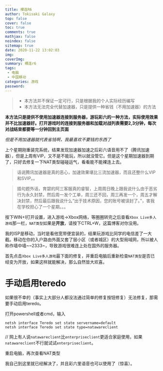 ```yaml
---
title: 裸连R6
author: Tokisaki Galaxy
top: false
cover: false
toc: true
comments: true
mathjax: false
noindex: false
sitemap: true
date: 2020-11-22 13:02:03
img:
coverImg:
summary: 裸连r6
tags:
 - 电脑
 - 中国移动
categories: 游戏
password:
---
```


>* 本方法并不保证一定可行，只是根据我的个人实际经历编写
>* 本方法无法完全代替加速器，只是提供一种省钱（不用加速器）的方法

**本方法只是提供不使用加速器连接到服务器，游玩彩六的一种方法，实际使用效果并不比加速器好。打开游戏时的连接到服务器和加载对战列表需要2,3分钟，每次对战结束都要等一分钟回到主页面**

*但是不用加速器就代表省钱啊，我最喜欢不要钱的东西了*

上个星期刚重装完系统，结果发现加速器加速之后彩六语音用不了（腾讯加速器），但是上周有VIP，又不是不能玩，所以就没管它。但是这个星期加速器到期了，只好去修复一下NAT类型碰碰运气，看看能不能裸连上去。

> 话说腾讯加速器是真的恶心，加速效果堪比三流加速器，而且还整什么VIP和SVIP。。

> 插句题外话，育碧的阿三客服真的睿智，上周周日晚上跟我说什么由于恶劣行为永久封禁，然后周一发个工单，周三还不回，周三再发一个，周五才解决封禁，然后最后跟我说什么“出于技术原因，您的账号被误封了。”，害我在学校担心了一个星期。。。

按下WIN+I打开设置，进入游戏->Xbox网络，等圈圈转完之后查看`Xbox Live多人游戏`那一栏，`NAT类型`如果是**开放**，请按下CTRL+W，这篇博客对你没用。

我的ISP是移动，当时是看他宽带便宜装的，结果玩游戏比同学的电信差了一大截。移动在你的入户路由外面又套了层小区（或者城区）的大型局域网，所以被人称作墙中墙~~2333~，导致游戏很难连上处在国外的服务器。

首先点击`Xbox Live多人游戏`最下面的修复，并重启电脑后重新检查`NAT类型`是否已经变为开放，如果这样就能解决，那么自然皆大欢喜。

# 手动启用teredo
如果很不幸的（事实上大部分人都没法通过简单的修复按钮修复）无法修复，那需要手动启用teredo。

打开powershell或者cmd，输入
```shell
netsh interface Teredo set state servername=default
netsh interface Teredo set state type=natawareclient
```
// 网上有人说`natawareclient`比`enterpriseclient`更适合家庭使用，如果`natawareclient`不行就试试`enterpriseclient`。

重启电脑，再次查看NAT类型

我自己到这里就已经解决了，并且彩六里语音也可以使用了（惊喜）。
